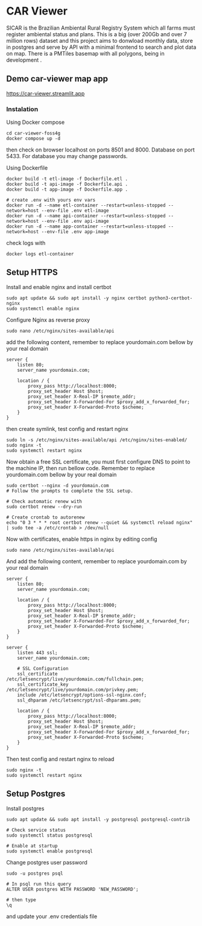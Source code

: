 # CAR Viewer

SICAR is the Brazilian Ambiental Rural Registry System which all farms must
register ambiental status and plans.
This is a big (over 200Gb and over 7 million rows) dataset and this project aims to donwload monthly data,
store in postgres and serve by API with a minimal frontend to search and plot data on map.
There is a PMTiles basemap with all polygons, being in development .

## Demo car-viewer map app
https://car-viewer.streamlit.app

### Instalation
Using Docker compose

```
cd car-viewer-foss4g
docker compose up -d
```

then check on browser localhost on ports 8501 and 8000.
Database on port 5433. For database you may change passwords.

Using Dockerfile
```
docker build -t etl-image -f Dockerfile.etl .
docker build -t api-image -f Dockerfile.api .
docker build -t app-image -f Dockerfile.app .

# create .env with yours env vars
docker run -d --name etl-container --restart=unless-stopped --network=host --env-file .env etl-image
docker run -d --name api-container --restart=unless-stopped --network=host --env-file .env api-image
docker run -d --name app-container --restart=unless-stopped --network=host --env-file .env app-image
```

check logs with

```
docker logs etl-container
```
## Setup HTTPS

Install and enable nginx and install certbot

```
sudo apt update && sudo apt install -y nginx certbot python3-certbot-nginx
sudo systemctl enable nginx
```

Configure Nginx as reverse proxy

```
sudo nano /etc/nginx/sites-available/api
```
add the following content, remember to replace yourdomain.com bellow by your real domain

```
server {
    listen 80;
    server_name yourdomain.com;

    location / {
        proxy_pass http://localhost:8000;
        proxy_set_header Host $host;
        proxy_set_header X-Real-IP $remote_addr;
        proxy_set_header X-Forwarded-For $proxy_add_x_forwarded_for;
        proxy_set_header X-Forwarded-Proto $scheme;
    }
}
```

then create symlink, test config and restart nginx

```
sudo ln -s /etc/nginx/sites-available/api /etc/nginx/sites-enabled/
sudo nginx -t
sudo systemctl restart nginx
```

Now obtain a free SSL certificate, you must first configure DNS to point to the machine IP, then run bellow code.
Remember to replace yourdomain.com bellow by your real domain

```
sudo certbot --nginx -d yourdomain.com
# Follow the prompts to complete the SSL setup.

# Check automatic renew with
sudo certbot renew --dry-run

# Create crontab to autorenew
echo "0 3 * * * root certbot renew --quiet && systemctl reload nginx" | sudo tee -a /etc/crontab > /dev/null
```

Now with certificates, enable https in nginx by editing config

```
sudo nano /etc/nginx/sites-available/api
```

And add the following content, remember to replace yourdomain.com by your real domain

```
server {
    listen 80;
    server_name yourdomain.com;

    location / {
        proxy_pass http://localhost:8000;
        proxy_set_header Host $host;
        proxy_set_header X-Real-IP $remote_addr;
        proxy_set_header X-Forwarded-For $proxy_add_x_forwarded_for;
        proxy_set_header X-Forwarded-Proto $scheme;
    }
}

server {
    listen 443 ssl;
    server_name yourdomain.com;

    # SSL Configuration
    ssl_certificate /etc/letsencrypt/live/yourdomain.com/fullchain.pem;
    ssl_certificate_key /etc/letsencrypt/live/yourdomain.com/privkey.pem;
    include /etc/letsencrypt/options-ssl-nginx.conf;
    ssl_dhparam /etc/letsencrypt/ssl-dhparams.pem;

    location / {
        proxy_pass http://localhost:8000;
        proxy_set_header Host $host;
        proxy_set_header X-Real-IP $remote_addr;
        proxy_set_header X-Forwarded-For $proxy_add_x_forwarded_for;
        proxy_set_header X-Forwarded-Proto $scheme;
    }
}
```
Then test config and restart nginx to reload

```
sudo nginx -t
sudo systemctl restart nginx
```

## Setup Postgres

Install postgres

```
sudo apt update && sudo apt install -y postgresql postgresql-contrib

# Check service status
sudo systemctl status postgresql

# Enable at startup
sudo systemctl enable postgresql
```

Change postgres user password

```
sudo -u postgres psql

# In psql run this query
ALTER USER postgres WITH PASSWORD 'NEW_PASSWORD';

# then type
\q
```

and update your .env credentials file











